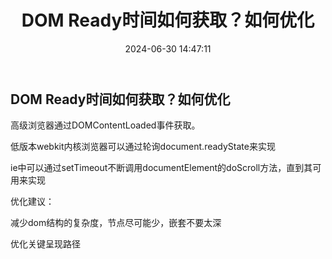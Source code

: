 ﻿---
title: DOM Ready时间如何获取？如何优化
date: 2024-06-30 14:47:11
---
## DOM Ready时间如何获取？如何优化

高级浏览器通过DOMContentLoaded事件获取。

低版本webkit内核浏览器可以通过轮询document.readyState来实现

ie中可以通过setTimeout不断调用documentElement的doScroll方法，直到其可用来实现

优化建议：

减少dom结构的复杂度，节点尽可能少，嵌套不要太深

优化关键呈现路径
